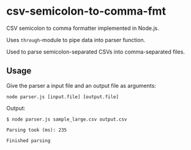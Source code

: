 # csv-semicolon-to-comma-fmt
CSV semicolon to comma formatter implemented in Node.js.

Uses `through`-module to pipe data into parser function.

Used to parse semicolon-separated CSVs into comma-separated files.

## Usage
Give the parser a input file and an output file as arguments:

`node parser.js [input.file] [output.file]`

Output:

`$ node parser.js sample_large.csv output.csv`

`Parsing took (ms): 235`

`Finished parsing`
